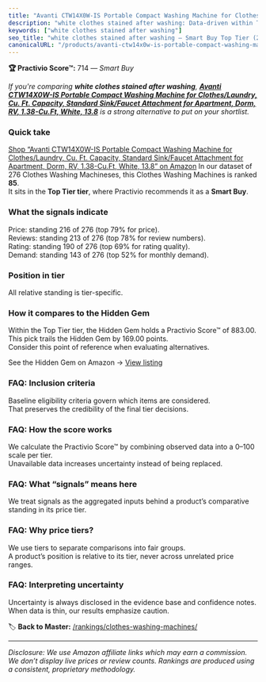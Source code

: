 ```yaml
---
title: "Avanti CTW14X0W-IS Portable Compact Washing Machine for Clothes/Laundry, Cu. Ft. Capacity, Standard Sink/Faucet Attachment for Apartment, Dorm, RV, 1.38-Cu.Ft, White, 13.8"
description: "white clothes stained after washing: Data-driven within Top Tier ranking using the Practivio Score™. Positioned by quality, value, demand, findability, momentu…"
keywords: ["white clothes stained after washing"]
seo_title: "white clothes stained after washing — Smart Buy Top Tier (2025)"
canonicalURL: "/products/avanti-ctw14x0w-is-portable-compact-washing-machine-for-clotheslaundry-cu-ft-capacity-standard-sinkfaucet-attachment-for-apartment-dorm-rv-138-cuft-white-138-B00QEUCYLS/"
---
```


**🏆 Practivio Score™:** 714 — _Smart Buy_


*If you're comparing **white clothes stained after washing**, **[Avanti CTW14X0W-IS Portable Compact Washing Machine for Clothes/Laundry, Cu. Ft. Capacity, Standard Sink/Faucet Attachment for Apartment, Dorm, RV, 1.38-Cu.Ft, White, 13.8](https://www.amazon.com/dp/B00QEUCYLS?tag=practivio-20)** is a strong alternative to put on your shortlist.*
### Quick take
[Shop “Avanti CTW14X0W-IS Portable Compact Washing Machine for Clothes/Laundry, Cu. Ft. Capacity, Standard Sink/Faucet Attachment for Apartment, Dorm, RV, 1.38-Cu.Ft, White, 13.8” on Amazon](https://www.amazon.com/dp/B00QEUCYLS?tag=practivio-20)
In our dataset of 276 Clothes Washing Machineses, this Clothes Washing Machines is ranked **85**.  
It sits in the **Top Tier tier**, where Practivio recommends it as a **Smart Buy**.

### What the signals indicate
Price: standing 216 of 276 (top 79% for price).  
Reviews: standing 213 of 276 (top 78% for review numbers).  
Rating: standing 190 of 276 (top 69% for rating quality).  
Demand: standing 143 of 276 (top 52% for monthly demand).

### Position in tier
All relative standing is tier-specific.

### How it compares to the Hidden Gem
Within the Top Tier tier, the Hidden Gem holds a Practivio Score™ of 883.00.  
This pick trails the Hidden Gem by 169.00 points.  
Consider this point of reference when evaluating alternatives.  

See the Hidden Gem on Amazon → [View listing](https://www.amazon.com/dp/B089YSKJY6?tag=practivio-20)

### FAQ: Inclusion criteria
Baseline eligibility criteria govern which items are considered.  
That preserves the credibility of the final tier decisions.

### FAQ: How the score works
We calculate the Practivio Score™ by combining observed data into a 0–100 scale per tier.  
Unavailable data increases uncertainty instead of being replaced.

### FAQ: What “signals” means here
We treat signals as the aggregated inputs behind a product’s comparative standing in its price tier.

### FAQ: Why price tiers?
We use tiers to separate comparisons into fair groups.  
A product’s position is relative to its tier, never across unrelated price ranges.

### FAQ: Interpreting uncertainty
Uncertainty is always disclosed in the evidence base and confidence notes.  
When data is thin, our results emphasize caution.


🏷️ **Back to Master:** [/rankings/clothes-washing-machines/](/rankings/clothes-washing-machines/)

---
_Disclosure: We use Amazon affiliate links which may earn a commission. We don’t display live prices or review counts. Rankings are produced using a consistent, proprietary methodology._
